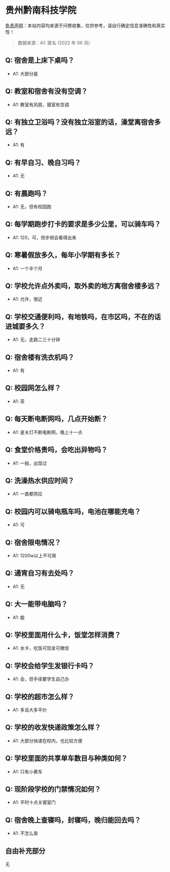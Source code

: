 # 贵州黔南科技学院

[免责声明](https://colleges.chat/#_3)：本站内容均来源于问卷收集，仅供参考，请自行确定信息准确性和真实性！

> 数据来源：A1: 匿名 (2022 年 06 月)

## Q: 宿舍是上床下桌吗？

- A1: 大部分是

## Q: 教室和宿舍有没有空调？

- A1: 教室有风扇，寝室有空调

## Q: 有独立卫浴吗？没有独立浴室的话，澡堂离宿舍多远？

- A1: 有

## Q: 有早自习、晚自习吗？

- A1: 无

## Q: 有晨跑吗？

- A1: 无，但有校园跑

## Q: 每学期跑步打卡的要求是多少公里，可以骑车吗？

- A1: 120，可，但步频会看得出来

## Q: 寒暑假放多久，每年小学期有多长？

- A1: 一个半个月

## Q: 学校允许点外卖吗，取外卖的地方离宿舍楼多远？

- A1: 允许，很近

## Q: 学校交通便利吗，有地铁吗，在市区吗，不在的话进城要多久？

- A1: 无，走路二三十分钟

## Q: 宿舍楼有洗衣机吗？

- A1: 有

## Q: 校园网怎么样？

- A1: 茶

## Q: 每天断电断网吗，几点开始断？

- A1: 是关灯不断电断网，晚上十一点

## Q: 食堂价格贵吗，会吃出异物吗？

- A1: 一般，出现过

## Q: 洗澡热水供应时间？

- A1: 一直都供应

## Q: 校园内可以骑电瓶车吗，电池在哪能充电？

- A1: 可

## Q: 宿舍限电情况？

- A1: 1200w以上不可用

## Q: 通宵自习有去处吗？

- A1: 无

## Q: 大一能带电脑吗？

- A1: 能

## Q: 学校里面用什么卡，饭堂怎样消费？

- A1: 水卡，吃饭可现金可微信

## Q: 学校会给学生发银行卡吗？

- A1: 会，但手续要学生自己办

## Q: 学校的超市怎么样？

- A1: 多且大多平价

## Q: 学校的收发快递政策怎么样？

- A1: 大部分快递在校内，也比较方便

## Q: 学校里面的共享单车数目与种类如何？

- A1: 只有小黄车

## Q: 现阶段学校的门禁情况如何？

- A1: 平时十点关寝室门

## Q: 宿舍晚上查寝吗，封寝吗，晚归能回去吗？

- A1: 不怎么查

## 自由补充部分

无